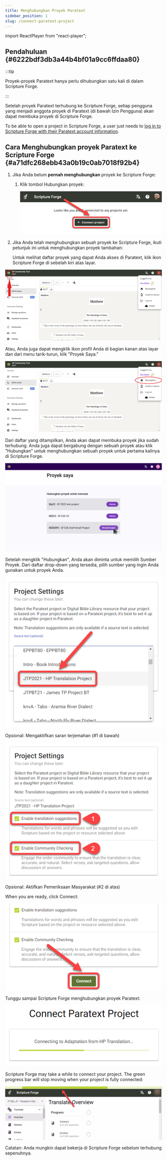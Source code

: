 ```yaml
---
title: Menghubungkan Proyek Paratext
sidebar_position: 1
slug: /connect-paratext-project
---
```


import ReactPlayer from "react-player";

## Pendahuluan {#6222bdf3db3a44b4bf01a9cc6ffdaa80}

:::tip

Proyek-proyek Paratext hanya perlu dihubungkan satu kali di dalam Scripture Forge.

:::

Setelah proyek Paratext terhubung ke Scripture Forge, setiap pengguna yang menjadi anggota proyek di Paratext (di bawah Izin Pengguna) akan dapat membuka proyek di Scripture Forge.


To be able to open a project in Scripture Forge, a user just needs to [log in to Scripture Forge with their Paratext account information](/log-in).

<div class="player-wrapper"><ReactPlayer controls url="https://youtu.be/exEJxc19Zm4" /></div>

## Cara Menghubungkan proyek Paratext ke Scripture Forge {#a71dfc268ebb43a0b19c0ab7018f92b4}

1. Jika Anda belum **pernah menghubungkan** proyek ke Scripture Forge:
    1. Klik tombol Hubungkan proyek:

        ![](./268421786.png)

2. Jika Anda telah menghubungkan sebuah proyek ke Scripture Forge, ikuti petunjuk ini untuk menghubungkan proyek tambahan:

    Untuk melihat daftar proyek yang dapat Anda akses di Paratext, klik ikon Scripture Forge di sebelah kiri atas layar.

![](./2112594915.png)


Atau, Anda juga dapat mengklik ikon profil Anda di bagian kanan atas layar dan dari menu tarik-turun, klik "Proyek Saya."


![](./1201536679.png)


Dari daftar yang ditampilkan, Anda akan dapat membuka proyek jika sudah terhubung. Anda juga dapat bergabung dengan sebuah proyek atau klik "Hubungkan" untuk menghubungkan sebuah proyek untuk pertama kalinya di Scripture Forge.


![](./my_projects.png)


Setelah mengklik "Hubungkan", Anda akan diminta untuk memilih Sumber Proyek. Dari daftar drop-down yang tersedia, pilih sumber yang ingin Anda gunakan untuk proyek Anda.


![](./1628956354.png)

Opsional: Mengaktifkan saran terjemahan (#1 di bawah)

![](./440460267.png)

Opsional: Aktifkan Pemeriksaan Masyarakat (#2 di atas)

When you are ready, click Connect:

![](./210173750.png)

Tunggu sampai Scripture Forge menghubungkan proyek Paratext:

![](./1421415415.png)

Scripture Forge may take a while to connect your project. The green progress bar will stop moving when your project is fully connected:

![](./672841105.png)


Catatan: Anda mungkin dapat bekerja di Scripture Forge sebelum terhubung sepenuhnya.

